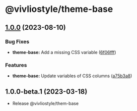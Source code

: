 # @vivliostyle/theme-base

## [1.0.0](https://github.com/vivliostyle/themes/compare/@vivliostyle/theme-base@1.0.0-beta.1...@vivliostyle/theme-base@1.0.0) (2023-08-10)

### Bug Fixes

- **theme-base:** Add a missing CSS variable ([6f06fff](https://github.com/vivliostyle/themes/commit/6f06fffc1e590d471f2a6a3f81c226e3d3aca9aa))

### Features

- **theme-base:** Update variables of CSS columns ([a75b3a8](https://github.com/vivliostyle/themes/commit/a75b3a8fda8a4bee073163926e0e1d35e23ffc0f))

## 1.0.0-beta.1 (2023-03-18)

- Release @vivliostyle/them-base
